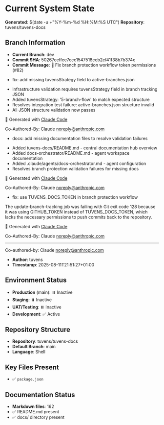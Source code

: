 # Current System State
**Generated**: $(date -u +"%Y-%m-%d %H:%M:%S UTC")
**Repository**: tuvens/tuvens-docs

## Branch Information
- **Current Branch**: dev
- **Commit SHA**: 50267ceffee7ccc1547518ceb2cf41f38b7b374e
- **Commit Message**: 🐛 Fix branch protection workflow token permissions (#82)

* fix: add missing tuvensStrategy field to active-branches.json

- Infrastructure validation requires tuvensStrategy field in branch tracking JSON
- Added tuvensStrategy: '5-branch-flow' to match expected structure
- Resolves integration test failure: active-branches.json structure invalid
- All JSON structure validation now passes

🤖 Generated with [Claude Code](https://claude.ai/code)

Co-Authored-By: Claude <noreply@anthropic.com>

* docs: add missing documentation files to resolve validation failures

- Added tuvens-docs/README.md - central documentation hub overview
- Added docs-orchestrator/README.md - agent workspace documentation
- Added .claude/agents/docs-orchestrator.md - agent configuration
- Resolves branch protection validation failures for missing docs

🤖 Generated with [Claude Code](https://claude.ai/code)

Co-Authored-By: Claude <noreply@anthropic.com>

* fix: use TUVENS_DOCS_TOKEN in branch protection workflow

The update-branch-tracking job was failing with Git exit code 128 because
it was using GITHUB_TOKEN instead of TUVENS_DOCS_TOKEN, which lacks the
necessary permissions to push commits back to the repository.

🤖 Generated with [Claude Code](https://claude.ai/code)

Co-Authored-By: Claude <noreply@anthropic.com>

---------

Co-authored-by: Claude <noreply@anthropic.com>
- **Author**: tuvens
- **Timestamp**: 2025-08-11T21:51:27+01:00

## Environment Status
- **Production** (main): ⏸️ Inactive
- **Staging**: ⏸️ Inactive
- **UAT/Testing**: ⏸️ Inactive
- **Development**: ✅ Active

## Repository Structure
- **Repository**: tuvens/tuvens-docs
- **Default Branch**: main
- **Language**: Shell

## Key Files Present
- ✅ `package.json`

## Documentation Status
- **Markdown files**: 162
- ✅ README.md present
- ✅ docs/ directory present
